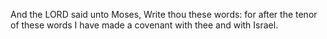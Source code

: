 And the LORD said unto Moses, Write thou these words: for after the tenor of these words I have made a covenant with thee and with Israel.
